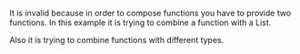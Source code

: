 It is invalid because in order to compose functions you have to provide
two functions. In this example it is trying to combine a function with a List.

Also it is trying to combine functions with different types.

